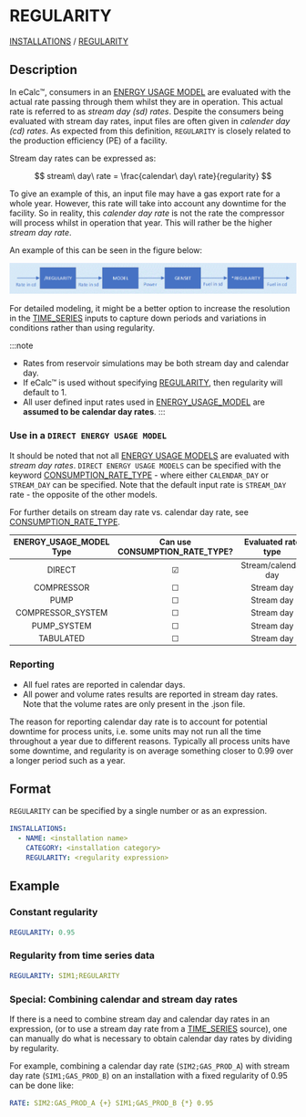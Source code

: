 # REGULARITY

[INSTALLATIONS](/about/references/keywords/INSTALLATIONS.md) /
[REGULARITY](/about/references/keywords/REGULARITY.md)

## Description

In eCalc™, consumers in an [ENERGY USAGE MODEL](/about/references/keywords/ENERGY_USAGE_MODEL.md) are evaluated with the actual rate passing through them whilst
they are in operation. This actual rate is referred to as _stream day (sd) rates_.
Despite the consumers being evaluated with stream day rates, input files are often given in _calender day (cd) rates_. As expected from this definition, `REGULARITY` is closely related to the production efficiency (PE) of a facility.

Stream day rates can be expressed as:

$$
stream\ day\ rate = \frac{calendar\ day\ rate}{regularity}
$$

To give an example of this, an input file may have a gas export rate for a whole year. However, this rate will take into account any downtime for the facility. So in reality, this _calender day rate_ is not the rate the compressor will process whilst in operation that year. This will rather be the higher _stream day rate_.



An example of this can be seen in the figure below:

![Regularity work flow example](regularity.png)

For detailed modeling, it might be a better option to increase the resolution in the [TIME_SERIES](/about/references/keywords/TIME_SERIES.md)
inputs to capture down periods and variations in conditions rather than using regularity.

:::note
- Rates from reservoir simulations may be both stream day and calendar day.
- If eCalc™ is used
without specifying [REGULARITY](/about/references/keywords/REGULARITY.md), then regularity will default to 1.
- All user defined input rates used in [ENERGY_USAGE_MODEL](/about/references/keywords/ENERGY_USAGE_MODEL.md) are **assumed to be calendar day rates**.
:::

### Use in a `DIRECT ENERGY USAGE MODEL`

It should be noted that not all [ENERGY USAGE MODELS](/about/references/keywords/ENERGY_USAGE_MODEL.md) are evaluated with _stream day rates_.
`DIRECT ENERGY USAGE MODELS` can be specified with the keyword [CONSUMPTION_RATE_TYPE](/about/references/keywords/CONSUMPTION_RATE_TYPE.md) - where either `CALENDAR_DAY` or `STREAM_DAY` can be specified.
Note that the default input rate is `STREAM_DAY` rate - the opposite of the other models.

For further details on stream day rate vs. calendar day rate, see [CONSUMPTION_RATE_TYPE](/about/references/keywords/CONSUMPTION_RATE_TYPE.md).

|ENERGY_USAGE_MODEL Type|Can use CONSUMPTION_RATE_TYPE?| Evaluated rate type |
|:---:|:---:|:-------------------:|
DIRECT|&#9745; | Stream/calendar day |
COMPRESSOR|&#9744;|     Stream day      |
|PUMP|&#9744;|     Stream day      |
|COMPRESSOR_SYSTEM|&#9744;|     Stream day      |
|PUMP_SYSTEM|&#9744;|     Stream day      |
|TABULATED|&#9744;|     Stream day      |

### Reporting

- All fuel rates are reported in calendar days.
- All power and volume rates results are reported in stream day rates. Note that the volume rates are only present in the .json file.

The reason for reporting calendar day rate is to account for potential downtime for process units, i.e. some units may not run all the time throughout a year due to different reasons. Typically all process units have some downtime, and regularity is
on average something closer to 0.99 over a longer period such as a year.

## Format

`REGULARITY` can be specified by a single number or as an expression.

~~~~~~~~yaml
INSTALLATIONS:
  - NAME: <installation name>
    CATEGORY: <installation category>
    REGULARITY: <regularity expression>
~~~~~~~~

## Example

### Constant regularity

~~~~~~~~yaml
REGULARITY: 0.95
~~~~~~~~

### Regularity from time series data

~~~~~~~~yaml
REGULARITY: SIM1;REGULARITY
~~~~~~~~

### Special: Combining calendar and stream day rates

If there is a need to combine stream day and calendar day rates in an expression,
(or to use a stream day rate from a [TIME_SERIES](/about/references/keywords/TIME_SERIES.md) source), one can manually do
what is necessary to obtain calendar day rates by dividing by regularity.

For example, combining a calendar day rate (`SIM2;GAS_PROD_A`) with stream day rate
(`SIM1;GAS_PROD_B`) on an installation with a fixed regularity of 0.95 can be done like:

~~~~~~~~yaml
RATE: SIM2:GAS_PROD_A {+} SIM1;GAS_PROD_B {*} 0.95
~~~~~~~~
